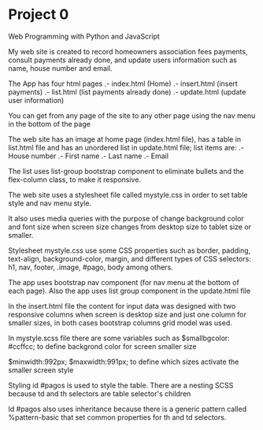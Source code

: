 # Project 0

Web Programming with Python and JavaScript

My web site is created to record homeowners association fees payments, consult payments already done, and update users information such as name, house number and email.

The App has four html pages
.- index.html (Home)
.- insert.html (insert payments)
.- list.html (list payments already done)
.- update.html (update user information)

You can get from any page of the site to any other page using the nav menu in the bottom of the page

The web site has an image at home page (index.html file), has a table in list.html file and has an unordered list in update.html file; list items are:
.- House number
.- First name
.- Last name
.- Email

The list uses list-group bootstrap component to eliminate bullets and the flex-column class,  to make it responsive.

The web site uses a stylesheet file called mystyle.css in order to set  table style and nav menu style. 

It also uses media queries with the purpose of change  background color and font size when screen size changes from desktop size to tablet size or smaller.

Stylesheet mystyle.css use some CSS properties such as border, padding, text-align,  background-color, margin, and different types of CSS selectors: h1, nav, footer, .image, #pago, body among others.

The app uses bootstrap nav component (for nav menu at the bottom of each page). Also the app uses list group component in the update.html file

In the insert.html file the content for input data was designed with two responsive columns when screen is  desktop size and just one column for smaller sizes, in both cases bootstrap columns grid model was used.

In mystyle.scss file there are some variables such as
$smallbgcolor: #ccffcc; 
to define backgrond color for screen smaller size

$minwidth:992px; 
$maxwidth:991px;
to define which sizes activate the smaller screen style

Styling id #pagos is used to style the table. There are a nesting SCSS because td and th selectors are table selector's children

Id #pagos also uses inheritance because there is a generic pattern called %pattern-basic that set common properties for th and td selectors.
